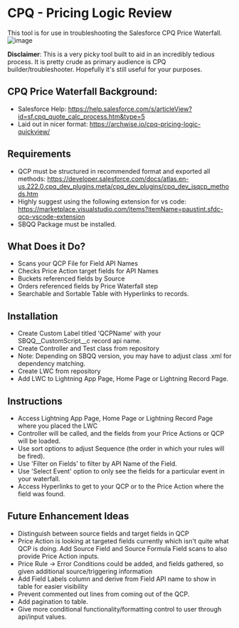 # CPQ - Pricing Logic Review

This tool is for use in troubleshooting the Salesforce CPQ Price Waterfall.  
![image](https://user-images.githubusercontent.com/47322464/170791870-586e27ac-84e6-4915-9159-88d425930ab5.png)

**Disclaimer**:  This is a very picky tool built to aid in an incredibly tedious process.  It is pretty crude as primary audience is CPQ builder/troubleshooter.  Hopefully it's still useful for your purposes.

## CPQ Price Waterfall Background:
- Salesforce Help:  https://help.salesforce.com/s/articleView?id=sf.cpq_quote_calc_process.htm&type=5
- Laid out in nicer format:  https://archwise.io/cpq-pricing-logic-quickview/

## Requirements
- QCP must be structured in recommended format and exported all methods:  https://developer.salesforce.com/docs/atlas.en-us.222.0.cpq_dev_plugins.meta/cpq_dev_plugins/cpq_dev_jsqcp_methods.htm
- Highly suggest using the following extension for vs code:  https://marketplace.visualstudio.com/items?itemName=paustint.sfdc-qcp-vscode-extension
- SBQQ Package must be installed. 

## What Does it Do?
- Scans your QCP File for Field API Names
- Checks Price Action target fields for API Names
- Buckets referenced fields by Source
- Orders referenced fields by Price Waterfall step
- Searchable and Sortable Table with Hyperlinks to records.

## Installation
- Create Custom Label titled 'QCPName' with your SBQQ__CustomScript__c record api name.
- Create Controller and Test class from repository
- Note:  Depending on SBQQ version, you may have to adjust class .xml for dependency matching.
- Create LWC from repository
- Add LWC to Lightning App Page, Home Page or Lightning Record Page.

## Instructions
- Access Lightning App Page, Home Page or Lightning Record Page where you placed the LWC
- Controller will be called, and the fields from your Price Actions or QCP will be loaded.
- Use sort options to adjust Sequence (the order in which your rules will be fired).
- Use 'Filter on Fields' to filter by API Name of the Field.
- Use 'Select Event' option to only see the fields for a particular event in your waterfall.
- Access Hyperlinks to get to your QCP or to the Price Action where the field was found.

## Future Enhancement Ideas
- Distinguish between source fields and target fields in QCP
- Price Action is looking at targeted fields currently which isn't quite what QCP is doing.  Add Source Field and Source Formula Field scans to also provide Price Action inputs.
- Price Rule -> Error Conditions could be added, and fields gathered, so given additional source/triggering information
- Add Field Labels column and derive from Field API name to show in table for easier visibility
- Prevent commented out lines from coming out of the QCP.
- Add pagination to table.  
- Give more conditional functionality/formatting control to user through api/input values.
